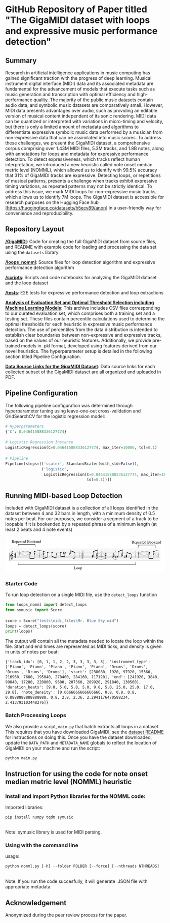 # GitHub Repository of Paper titled "The GigaMIDI dataset with loops and expressive music performance detection"
## Summary 
Research in artificial intelligence applications in music computing has gained significant traction with the progress of deep learning. Musical instrument digital interface (MIDI) data and its associated metadata are fundamental for the advancement of models that execute tasks such as music generation and transcription with optimal efficiency and high-performance quality. The majority of the public music datasets contain audio data, and symbolic music datasets are comparatively small. However, MIDI data presents advantages over audio, such as providing an editable version of musical content independent of its sonic rendering. MIDI data can be quantized or interpreted with variations in micro-timing and velocity, but there is only a limited amount of metadata and algorithms to differentiate expressive symbolic music data performed by a musician from non-expressive data that can be assimilated into music scores. To address these challenges, we present the GigaMIDI dataset, a comprehensive corpus comprising over 1.43M MIDI files, 5.3M tracks, and 1.8B notes, along with annotations for loops and metadata for expressive performance detection. To detect expressiveness, which tracks reflect human interpretation, we introduced a new heuristic called note onset median metric level (NOMML), which allowed us to identify with 99.5\% accuracy that 31\% of GigaMIDI tracks are expressive. Detecting loops, or repetitions of musical patterns, presents a challenge when tracks exhibit expressive timing variations, as repeated patterns may not be strictly identical. To address this issue, we mark MIDI loops for non-expressive music tracks, which allows us to identify 7M loops. The GigaMIDI dataset is accessible for research purposes on the Hugging Face hub [https://huggingface.co/datasets/h5ecv89/anon] in a user-friendly way for convenience and reproducibility.

## Repository Layout

[**/GigaMIDI**](./GigaMIDI): Code for creating the full GigaMIDI dataset from
source files, and README with example code for loading and processing the 
data set using the `datasets` library

[**/loops_nomml**](./loops_nomml): Source files for loop detection algorithm 
and expressive performance detection algorithm

[**/scripts**](./scripts): Scripts and code notebooks for analyzing the 
GigaMIDI dataset and the loop dataset

[**/tests**](./tests): E2E tests for expressive performance detection and 
loop extractions

[**Analysis of Evaluation Set and Optimal Threshold Selection including Machine Learning Models**](https://github.com/GigaMidiDataset/The-GigaMIDI-dataset-with-loops-and-expressive-music-performance-detection/tree/82d424ae7ff48a2fb3ce5bb07de13d5cca4fc8c5/Analysis%20of%20Evaluation%20Set%20and%20Optimal%20Threshold%20Selection%20including%20Machine%20Learning%20Models): This archive includes CSV files corresponding to our curated evaluation set, which comprises both a training set and a testing set. These files contain percentile calculations used to determine the optimal thresholds for each heuristic in expressive music performance detection. The use of percentiles from the data distribution is intended to establish clear boundaries between non-expressive and expressive tracks, based on the values of our heuristic features. Additionally, we provide pre-trained models in .pkl format, developed using features derived from our novel heuristics. The hyperparameter setup is detailed in the following section titled Pipeline Configuration.

[**Data Source Links for the GigaMIDI Dataset**](https://github.com/GigaMidiDataset/The-GigaMIDI-dataset-with-loops-and-expressive-music-performance-detection/blob/8acb0e5ca8ac5eb21c072ed381fa737689748c81/Data%20Source%20Links%20for%20the%20GigaMIDI%20Dataset%20-%20Sheet1.pdf): Data source links for each collected subset of the GigaMIDI dataset are all organized and uploaded in PDF. 


## Pipeline Configuration

The following pipeline configuration was determined through hyperparameter tuning using leave-one-out cross-validation and GridSearchCV for the logistic regression model:

```python
# Hyperparameters
{'C': 0.046415888336127774}

# Logistic Regression Instance
LogisticRegression(C=0.046415888336127774, max_iter=10000, tol=0.1)

# Pipeline
Pipeline(steps=[('scaler', StandardScaler(with_std=False)),
                ('logistic',
                 LogisticRegression(C=0.046415888336127774, max_iter=10000,
                                    tol=0.1))])
```

## Running MIDI-based Loop Detection

Included with GigaMIDI dataset is a collection of all loops identified in the 
dataset between 4 and 32 bars in length, with a minimum density of 0.5 notes 
per beat. For our purposes, we consider a segment of a track to be loopable if 
it is bookended by a repeated phrase of a minimum length (at least 2 beats 
and 4 note events)

![Loop example](./loops_nomml/loop_ex_labeled.png)

### Starter Code

To run loop detection on a single MIDI file, use the `detect_loops` function
```python
from loops_nomml import detect_loops
from symusic import Score

score = Score("tests\midi_files\Mr. Blue Sky.mid")
loops = detect_loops(score)
print(loops)
```

The output will contain all the metadata needed to locate the loop within the 
file. Start and end times are represented as MIDI ticks, and density is 
given in units of notes per beat:
```
{'track_idx': [0, 1, 1, 2, 2, 3, 3, 3, 3, 3], 'instrument_type': ['Piano', 'Piano', 'Piano', 'Piano', 'Piano', 'Drums', 'Drums', 'Drums', 'Drums', 'Drums'], 'start': [238080, 1920, 97920, 15360, 216960, 7680, 195840, 278400, 284160, 117120], 'end': [241920, 3840, 99840, 17280, 220800, 9600, 207360, 289920, 291840, 130560], 'duration_beats': [9.0, 5.0, 5.0, 5.0, 9.0, 5.0, 25.0, 25.0, 17.0, 29.0], 'note_density': [0.6666666666666666, 0.8, 0.8, 0.8, 0.8888888888888888, 0.8, 2.8, 2.36, 2.2941176470588234, 2.413793103448276]}
```

### Batch Processing Loops

We also provide a script, `main.py` that batch extracts all loops in a 
dataset. This requires that you have downloaded GigaMIDI, see the [dataset README](./GigaMIDI/README.md) for instructions on doing this. Once you have the dataset downloaded, update the `DATA_PATH` and `METADATA_NAME` globals to reflect the location of GigaMIDI on your machine and run the script:

```python
python main.py
```


## Instruction for using the code for note onset median metric level (NOMML) heuristic
### Install and import Python libraries for the NOMML code: <br /> 
Imported libraries: 
```
pip install numpy tqdm symusic
```
<br />
Note: symusic library is used for MIDI parsing.

### Using with the command line  <br />
usage: 
```python
python nomml.py [-h] --folder FOLDER [--force] [--nthreads NTHREADS]
```
<br />
Note: If you run the code succesfully, it will generate .JSON file with appropriate metadata.

## Acknowledgement
Anonymized during the peer review process for the paper.
